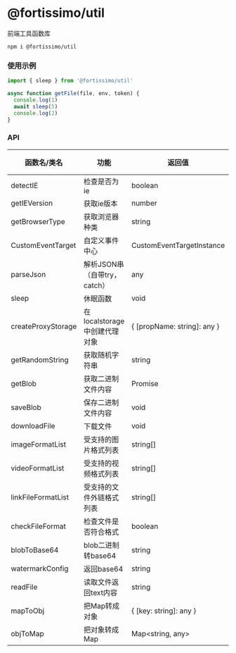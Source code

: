 # @fortissimo/util

前端工具函数库

```shell script
npm i @fortissimo/util
```

### 使用示例

```typescript
import { sleep } from '@fortissimo/util'

async function getFile(file, env, token) {
  console.log(1)
  await sleep(5)
  console.log(2)
}
```

### API

|函数名/类名|功能|返回值|备注|
|---|---|---|---|
|detectIE|检查是否为ie|boolean|
|getIEVersion|获取ie版本|number|
|getBrowserType|获取浏览器种类|string|
|CustomEventTarget|自定义事件中心|CustomEventTargetInstance|
|parseJson|解析JSON串（自带try，catch）|any|
|sleep|休眠函数|void|
|createProxyStorage|在localstorage中创建代理对象|{ [propName: string]: any }|
|getRandomString|获取随机字符串|string|
|getBlob|获取二进制文件内容|Promise<Blob>  |
|saveBlob|保存二进制文件内容|void|
|downloadFile|下载文件|void|
|imageFormatList|受支持的图片格式列表|string[]|
|videoFormatList|受支持的视频格式列表|string[]|
|linkFileFormatList|受支持的文件外链格式列表|string[]|
|checkFileFormat|检查文件是否符合格式|boolean|
|blobToBase64|blob二进制转base64|string|
|watermarkConfig|返回base64|string|
|readFile|读取文件返回text内容|string|
|mapToObj|把Map转成对象|{ [key: string]: any }|
|objToMap|把对象转成Map|Map<string, any>|
